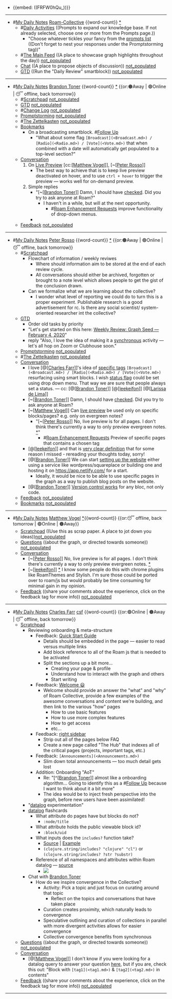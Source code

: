 - {{embed: ((FRFW0hQu_))}}
- ---
- #[My Daily Notes](<My Daily Notes.md>) [Roam-Collective](<Roam-Collective.md>) {{word-count}} [*]([rc](<rc.md>)) 
    - #[Daily Activities](<Daily Activities.md>) ((Prompts to expand our knowledge base. If not already selected, choose one or more from the Prompts page.))
        - "Choose whatever tickles your fancy from the [prompts list]([Prompts](<Prompts.md>)) ((Don't forget to nest your responses under the Promptstorming tag))"
    - #[The Main Feed](<The Main Feed.md>) ((A place to showcase graph highlights throughout the day)) [not_populated](<not_populated.md>) 
    - [Chat](<Chat.md>) ((A place to propose objects of discussion)) [not_populated](<not_populated.md>)
    - [GTD](<GTD.md>) ((Run the "Daily Review" smartblock)) [not_populated](<not_populated.md>) 
- ---
- #[My Daily Notes](<My Daily Notes.md>) [Brandon Toner](<Brandon Toner.md>) {{word-count}} [*]([bnt](<bnt.md>))   {{or:🟠Away | 🟢Online | 😴 offline, back tomorrow}}
    - #[Scratchpad](<Scratchpad.md>) [not_populated](<not_populated.md>)
    - [GTD](<GTD.md>) [not_populated](<not_populated.md>)
    - #[Change Log](<Change Log.md>) [not_populated](<not_populated.md>)
    - [Promptstorming](<Promptstorming.md>) [not_populated](<not_populated.md>)
    - #[The Zettelkasten](<The Zettelkasten.md>) [not_populated](<not_populated.md>)
    - [Bookmarks](<Bookmarks.md>)
        - On a broadcasting smartblock. #[Follow Up](<Follow Up.md>)
            - "What about some flag `[Broadcast](<Broadcast.md>) / [Radio](<Radio.md>) / [Vote](<Vote.md>)` that when combined with a date will automatically get populated to a top-level section?"
    - [Conversation](<Conversation.md>) 
        1. On [Live Preview](<Live Preview.md>) [cc:[[Matthew Vogel](<cc:[[Matthew Vogel.md>)]], [~[[Peter Rosso](<~[[Peter Rosso.md>)]] 
            - The best way to achieve that is to keep live preview deactivated on hover, and to use `ctrl + hover` to trigger the preview — works well for on-demand preview.
        2. Simple replies
            - "[~[[Brandon Toner](<~[[Brandon Toner.md>)]] Damn, I should have [checked](((uQo0I4CWK))). Did you try to ask anyone at Roam?"
                - I haven't in a while, but will at the next opportunity. 
                    - #[Roam Enhancement Requests](<Roam Enhancement Requests.md>) improve functionality of drop-down menus.
            - 
    - [Feedback](<Feedback.md>)  [not_populated](<not_populated.md>)
- ---
- #[My Daily Notes](<My Daily Notes.md>) [Peter Rosso](<Peter Rosso.md>) {{word-count}} [*]([ptr](<ptr.md>))   {{or:🟠Away | 🟢Online | 😴 offline, back tomorrow}}
    - #[Scratchpad](<Scratchpad.md>)
        - Flowchart of information / weekly reviwes
            - Where should information aim to be stored at the end of each review cycle.
            - All conversations should either be archived,  forgotten or brought to a note level which allows people to get the gist of the conclusion drawn.
        - Can we formalize what we are learning about the collective?
            - I wonder what level of reporting we could do to turn this is a proper experiment. Publishable research is a good advertisement for rc. Is there any social scientist/ system-oriented researcher int the collective? 
    - [GTD](<GTD.md>) 
        - Order old tasks by priority
        - "Let's get started on this here: [Weekly Review: Graph Seed — February 4, 2020](<Weekly Review: Graph Seed — February 4, 2020.md>)"
        - reply "Also, l love the idea of making it a [synchronous](<synchronous.md>) activity — let's all hop on Zoom or Clubhouse soon."
    - [Promptstorming](<Promptstorming.md>) [not_populated](<not_populated.md>)
    - #[The Zettelkasten](<The Zettelkasten.md>) [not_populated](<not_populated.md>)
    - [Conversation](<Conversation.md>)
        - I love [@[[Charles Farr](<@[[Charles Farr.md>)]]'s idea of [specific tags](((cfEfYDOAh))) `[Broadcast](<Broadcast.md>) / [Radio](<Radio.md>) / [Vote](<Vote.md>)` resurfacing using smart blocks. I wish [status flag](((hj8c8eDin))) could be set using drop down menu. That way we are sure that people always set a status.  — cc: [@[[Brandon Toner](<@[[Brandon Toner.md>)]] [@[[leekeifon](<@[[leekeifon.md>)]] [@[[Larissa de Lima](<@[[Larissa de Lima.md>)]]
        - [~[[Brandon Toner](<~[[Brandon Toner.md>)]] Damn, I should have [checked](((uQo0I4CWK))). Did you try to ask anyone at Roam?
        - [~[[Matthew Vogel](<~[[Matthew Vogel.md>)]] Can [live preview](((Ue69JZ6i5))) be used only on specific blocks/pages? e.g. only on evergreen notes?
            - "[~[[Peter Rosso](<~[[Peter Rosso.md>)]] No, live preview is for all pages. I don't think there's currently a way to only preview evergreen notes. [*](((hZjna0IrM)))"
                - #[Roam Enhancement Requests](<Roam Enhancement Requests.md>) Preview of specific pages that contains a chosen tag
        - [@[[leekeifon](<@[[leekeifon.md>)]] and that is [very clear definition](((1dcTvgxys))) that for some reason I missed - rereading your thoughts today, sorry!
        - [@[[Brandon Toner](<@[[Brandon Toner.md>)]] We can start [setting up the website](((m-bFHWp73))) either using a service like wordpress/squareplace or building one and hosting it on https://app.netlify.com/ for a start.
            - Ideally, it would be nice to be able to use specific pages in the graph as a way to publish blog posts on the website.
        - [@[[Brandon Toner](<@[[Brandon Toner.md>)]] [Version control works](((SHRExdEg8))) for any bloc, not only code.
    - [Feedback](<Feedback.md>)  [not_populated](<not_populated.md>)
    - [Bookmarks](<Bookmarks.md>) [not_populated](<not_populated.md>)
- ---
- #[My Daily Notes](<My Daily Notes.md>) [Matthew Vogel](<Matthew Vogel.md>) [*]([mtv](<mtv.md>)){{word-count}} {{or:😴 offline, back tomorrow | 🟢Online | 🟠Away}}
    - [Scratchpad](<Scratchpad.md>) ((Use this as scrap paper. A place to jot down you ideas))[not_populated](<not_populated.md>)
    - [Questions](<Questions.md>) ((about the graph, or directed towards someone)) [not_populated](<not_populated.md>)
    - [Conversation](<Conversation.md>) 
        - [~[[Peter Rosso](<~[[Peter Rosso.md>)]] No, live preview is for all pages. I don't think there's currently a way to only preview evergreen notes. [*](((hZjna0IrM)))
        - [~[[leekeifon](<~[[leekeifon.md>)]] [*](((rUTsMbOZ8))) I know some people do this with chrome plugins like RoamThemes and Stylish. I'm sure those could be ported over to roam/js but would probably be time consuming for minimal gain in my opinion.
    - [Feedback](<Feedback.md>) ((share your comments about the experience, click on the feedback tag for more info)) [not_populated](<not_populated.md>)
- ---
- #[My Daily Notes](<My Daily Notes.md>) [Charles Farr](<Charles Farr.md>) [csf](<csf.md>) {{word-count}}  {{or:🟢Online | 🟠Away | 😴 offline, back tomorrow}}
    - [Scratchpad](<Scratchpad.md>)
        - Reviewing onboarding & meta-structure
            - Feedback: [Quick Start Guide](<Quick Start Guide.md>)
                - Details should be embedded in the page — easier to read versus multiple links
                - Add block reference to all of the Roam js that is needed to be activated
                - Split the sections up a bit more...
                    - Creating your page & profile
                    - Understand how to interact with the graph and others
                    - Start writing
            - Feedback: [Welcome 😃](<Welcome 😃.md>)
                - Welcome should provide an answer the "what" and "why" of Roam Collective, provide a few examples of the awesome conversations and content we're building, and then link to the various "how" pages
                    - How to use basic features
                    - How to use more complex features
                    - How to get access
                    - etc...
            - Feedback: [right sidebar](<right sidebar.md>)
                - Strip out all of the pages below FAQ
                - Create a new page called "The Hub" that indexes all of the critical pages (projects, important tags, etc.)
            - Feedback: `[Announcements](<Announcements.md>)`
                - Slim down total announcements — too much detail gets lost
            - Addition: Onboarding "AoT"
                - Re: "[^[[Brandon Toner](<^[[Brandon Toner.md>)]] almost like a onboarding algorithm... Going to identify this as a #[Follow Up](<Follow Up.md>) because I want to think about it a bit more"
                - The idea would be to inject fresh perspective into the graph, before new users have been assimilated! 
        - "[datalog](<datalog.md>) experimentation"
        - [datalog](<datalog.md>) flashcards
            - What attribute do pages have but blocks do not?
                - `:node/title`
            - What attribute holds the public viewable block id?
                - `:block/uid`
            - What inputs does the `includes?` function take?
                - [Source](https://clojuredocs.org/clojure.string/includes_q) | [Example](((e2IvT9vBU)))
                - `(clojure.string/includes? "clojure" "cl")` or `(clojure.string/includes? ?str ?substr)`
            - Reference of all namespaces and attributes within Roam datalog — [source](https://www.zsolt.blog/2021/01/Roam-Data-Structure-Query.html)
                - ![](https://firebasestorage.googleapis.com/v0/b/firescript-577a2.appspot.com/o/imgs%2Fapp%2FRoam-Collective%2FDG6QF7KkRa.png?alt=media&token=30525706-3deb-41d5-abee-5bdba56bbe74)
        - Chat with [Brandon Toner](<Brandon Toner.md>)
            - How do we inspire convergence in the Collective?
                - Activity: Pick a topic and just focus on curating around that topic
                    - Reflect on the topics and conversations that have taken place
                - Curation creates proximity, which naturally leads to convergence
                - Speculative outlining and curation of collections in parallel with more divergent activities allows for easier convergence
                - Collective convergence benefits from synchronous
    - [Questions](<Questions.md>) ((about the graph, or directed towards someone)) [not_populated](<not_populated.md>)
    - [Conversation](<Conversation.md>)
        - [@[[Matthew Vogel](<@[[Matthew Vogel.md>)]] I don't know if you were looking for a datalog query to answer your question [here](((BrDNimG4F))), but if you are, check this out: "Block with `[tag1](<tag1.md>)` & `[tag2](<tag2.md>)` in contents"
    - [Feedback](<Feedback.md>) ((share your comments about the experience, click on the feedback tag for more info)) [not_populated](<not_populated.md>)
- ---
